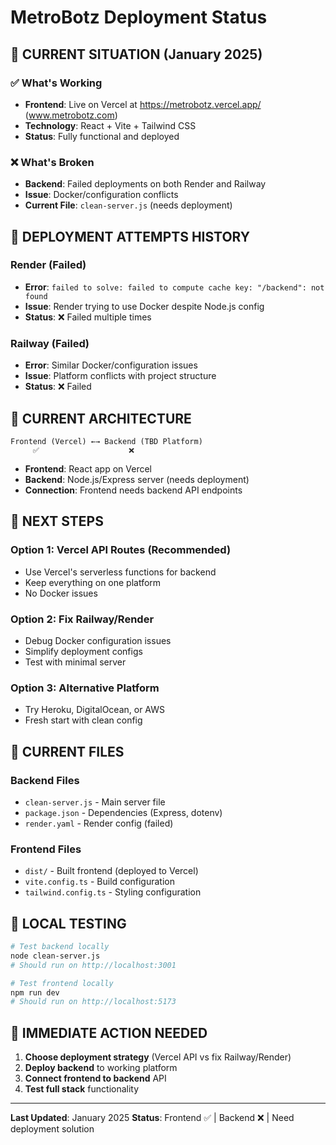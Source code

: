 # MetroBotz Deployment Status

## 🚨 CURRENT SITUATION (January 2025)

### ✅ What's Working
- **Frontend**: Live on Vercel at https://metrobotz.vercel.app/ (www.metrobotz.com)
- **Technology**: React + Vite + Tailwind CSS
- **Status**: Fully functional and deployed

### ❌ What's Broken
- **Backend**: Failed deployments on both Render and Railway
- **Issue**: Docker/configuration conflicts
- **Current File**: `clean-server.js` (needs deployment)

## 🔧 DEPLOYMENT ATTEMPTS HISTORY

### Render (Failed)
- **Error**: `failed to solve: failed to compute cache key: "/backend": not found`
- **Issue**: Render trying to use Docker despite Node.js config
- **Status**: ❌ Failed multiple times

### Railway (Failed)
- **Error**: Similar Docker/configuration issues
- **Issue**: Platform conflicts with project structure
- **Status**: ❌ Failed

## 🎯 CURRENT ARCHITECTURE

```
Frontend (Vercel) ←→ Backend (TBD Platform)
     ✅                    ❌
```

- **Frontend**: React app on Vercel
- **Backend**: Node.js/Express server (needs deployment)
- **Connection**: Frontend needs backend API endpoints

## 🚀 NEXT STEPS

### Option 1: Vercel API Routes (Recommended)
- Use Vercel's serverless functions for backend
- Keep everything on one platform
- No Docker issues

### Option 2: Fix Railway/Render
- Debug Docker configuration issues
- Simplify deployment configs
- Test with minimal server

### Option 3: Alternative Platform
- Try Heroku, DigitalOcean, or AWS
- Fresh start with clean config

## 📁 CURRENT FILES

### Backend Files
- `clean-server.js` - Main server file
- `package.json` - Dependencies (Express, dotenv)
- `render.yaml` - Render config (failed)

### Frontend Files
- `dist/` - Built frontend (deployed to Vercel)
- `vite.config.ts` - Build configuration
- `tailwind.config.ts` - Styling configuration

## 🔧 LOCAL TESTING

```bash
# Test backend locally
node clean-server.js
# Should run on http://localhost:3001

# Test frontend locally
npm run dev
# Should run on http://localhost:5173
```

## 🎯 IMMEDIATE ACTION NEEDED

1. **Choose deployment strategy** (Vercel API vs fix Railway/Render)
2. **Deploy backend** to working platform
3. **Connect frontend to backend** API
4. **Test full stack** functionality

---

**Last Updated**: January 2025
**Status**: Frontend ✅ | Backend ❌ | Need deployment solution